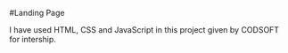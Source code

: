 #Landing Page

I have used HTML, CSS and JavaScript in this project given by CODSOFT for intership.
